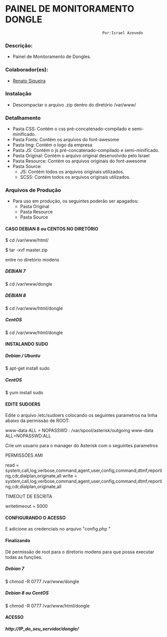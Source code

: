 
#                PAINEL DE MONITORAMENTO DONGLE                     #
                                               Por:Israel Azevedo  


### Descrição: ###
- Painel de Monitoramento de Dongles.

### Colaborador(es): ###
- [Renato Siqueira](https://github.com/RenatoSiqueira)

### Instalação ###
- Descompactar o arquivo .zip dentro do diretório /var/www/ 

### Detalhamento ###
- Pasta CSS: Contém o css pré-concatenado-compilado e semi-minificado.
- Pasta Fonts: Contém os arquivos do font-awesome
- Pasta Img: Contém o logo da empresa
- Pasta JS: Contém o js pré-concatenado-compilado e semi-minificado.
- Pasta Original: Contém o arquivo original desenvolvido pelo Israel
- Pasta Resource: Contém os arquivos originais do font-awesome
- Pasta Source: 
  - JS: Contém todos os arquivos originais utilizados.
  - SCSS: Contém todos os arquivos originais utilizados.

### Arquivos de Produção ###
- Para uso em produção, os seguintes poderão ser apagados:
  - Pasta Original
  - Pasta Resource
  - Pasta Source

#### CASO DEBIAN 8 ou CENTOS NO DIRETÓRIO #####
$ cd /var/www/html/

$ tar -xvf master.zip

entre no diretório modens

##### DEBIAN 7 
$ cd /var/www/dongle

##### DEBIAN 8
$ cd /var/www/html/dongle

##### CentOS
$ cd /var/www/html/dongle

#### INSTALANDO SUDO ####
##### Debian / Ubuntu
$ apt-get install sudo

##### CentOS
$ yum install sudo

#### EDITE SUDOERS ####
Edite o arquivo /etc/sudoers colocando os seguintes parametros na linha abaixo da permissão de ROOT:

www-data ALL = NOPASSWD : /var/spool/asterisk/outgoing
www-data ALL=NOPASSWD:ALL

Crie um usuario para o manager do Asterisk com o seguintes parametros

PERMISSÕES AMI

read = system,call,log,verbose,command,agent,user,config,command,dtmf,reporting,cdr,dialplan,originate,all
write = system,call,log,verbose,command,agent,user,config,command,dtmf,reporting,cdr,dialplan,originate,all

TIMEOUT DE ESCRITA

writetimeout = 5000

#### CONFIGURANDO O ACESSO ####
E adicione as credenciais no arquivo "config.php "

#### Finalizando ####
Dê permissão de root para o diretorio modens para que possa executar todas as funções.

##### Debian 7
$ chmod -R 0777 /var/www/dongle

##### Debian 8 ou CentOS
$ chmod -R 0777 /var/www/html/dongle

#### ACESSO ####
##### http://IP_do_seu_servidor/dongle/

